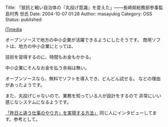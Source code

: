 Title: 「抵抗と戦い自治体の『丸投げ意識』を変えた」——長崎県総務部参事監 島村秀 世氏
Date: 2004-10-07 01:28
Author: masayukig
Category: OSS
Status: published

[ITmedia](http://itpro.nikkeibp.co.jp/members/ITPro/oss/20041004/150747/)

オープンソースで地方の中小企業が活躍できるようにしたそうです。
商用ソフトは、地方の中小企業にとっては、

技術を習得するのに、時間もお金もかかる。

中小企業にそんなお金を払う余裕は無い。

オープンソースなら、無料でソフトを導入でき、どんどん試せる。
などの理由があったようです。

また、丸投げじゃないので、業務を知っている人が設計をするので
非常にいい感じなシステムになるようです。

[「昨日と違う仕事のやり方」を実現する方法」](http://itpro.nikkeibp.co.jp/free/ITPro/OPINION/20041004/150752/)
同じ人にインタビューしてます。参考として。
